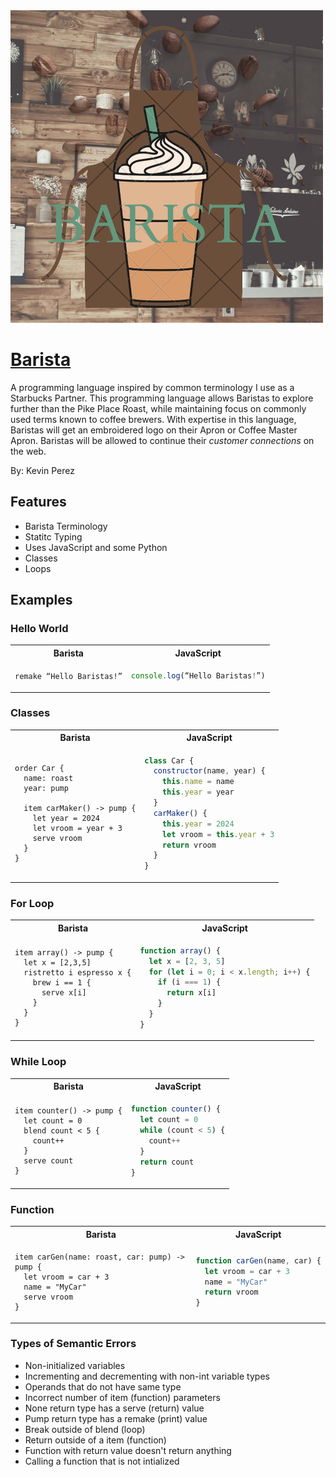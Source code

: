 <img src=./docs/barista.png width="500" height="500">

# [Barista](https://kvperez.github.io/barista)

A programming language inspired by common terminology I use as a Starbucks Partner. This programming language allows Baristas to explore further than the Pike Place Roast, while maintaining focus on commonly used terms known to coffee brewers. With expertise in this language, Baristas will get an embroidered logo on their Apron or Coffee Master Apron. Baristas will be allowed to continue their _customer connections_ on the web.

By: Kevin Perez

## Features

- Barista Terminology
- Statitc Typing
- Uses JavaScript and some Python
- Classes
- Loops

## Examples

### Hello World

<table>
<tr> <th>Barista</th><th>JavaScript</th><tr>
</tr>
<td>

```
remake “Hello Baristas!”
```

</td>
<td>

```javascript
console.log(“Hello Baristas!”)
```

</td>
</table>

### Classes

<table>
<tr> <th>Barista</th><th>JavaScript</th><tr>
</tr>
<td>

```
order Car {
  name: roast
  year: pump

  item carMaker() -> pump {
    let year = 2024
    let vroom = year + 3
    serve vroom
  }
}
```

</td>
<td>

```javascript
class Car {
  constructor(name, year) {
    this.name = name
    this.year = year
  }
  carMaker() {
    this.year = 2024
    let vroom = this.year + 3
    return vroom
  }
}
```

</td>
</table>

### For Loop

<table>
<tr> <th>Barista</th><th>JavaScript</th><tr>
</tr>
<td>

```
item array() -> pump {
  let x = [2,3,5]
  ristretto i espresso x {
    brew i == 1 {
      serve x[i]
    }
  }
}
```

</td>
<td>

```javascript
function array() {
  let x = [2, 3, 5]
  for (let i = 0; i < x.length; i++) {
    if (i === 1) {
      return x[i]
    }
  }
}
```

</td>
</table>

### While Loop

<table>
<tr> <th>Barista</th><th>JavaScript</th><tr>
</tr>
<td>

```
item counter() -> pump {
  let count = 0
  blend count < 5 {
    count++
  }
  serve count
}
```

</td>
<td>

```javascript
function counter() {
  let count = 0
  while (count < 5) {
    count++
  }
  return count
}
```

</td>
</table>

### Function

<table>
<tr> <th>Barista</th><th>JavaScript</th><tr>
</tr>
<td>

```
item carGen(name: roast, car: pump) -> pump {
  let vroom = car + 3
  name = "MyCar"
  serve vroom
}
```

</td>
<td>

```javascript
function carGen(name, car) {
  let vroom = car + 3
  name = "MyCar"
  return vroom
}
```

</td>
</table>

### Types of Semantic Errors

- Non-initialized variables
- Incrementing and decrementing with non-int variable types
- Operands that do not have same type
- Incorrect number of item (function) parameters
- None return type has a serve (return) value
- Pump return type has a remake (print) value
- Break outside of blend (loop)
- Return outside of a item (function)
- Function with return value doesn't return anything
- Calling a function that is not intialized

